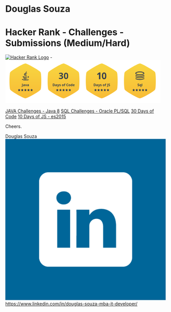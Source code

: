 # Douglas Souza
# Hacker Rank - Challenges - Submissions (Medium/Hard)

[![Hacker Rank Logo](https://hrcdn.net/hackerrank/assets/brand/h_mark_sm-9c05999c62674028552f4e813728e591.svg)](https://www.hackerrank.com/douglas15) - [![Golden Badges](./badges.png)](https://www.hackerrank.com/douglas15)

[JAVA Challenges - Java 8](./Java/readme.md)
[SQL Challenges - Oracle PL/SQL](./SQL/readme.md)
[30 Days of Code](./30_days_of_code/readme.md)
[10 Days of JS - es2015](./Javascript/readme.md)

Cheers.

Douglas Souza
[![LinkedIn Logo](./Linked_in.png)](https://www.linkedin.com/in/douglas-souza-mba-it-developer/)https://www.linkedin.com/in/douglas-souza-mba-it-developer/
